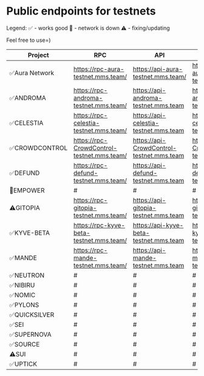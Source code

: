 # Public endpoints for testnets

Legend: 
✅️ - works good
🔴 - network is down
⚠️ - fixing/updating

Feel free to use=)

| Project | RPC | API | gRPC |
| ------ | ------ | ------ | ------ |
| ✅️Aura Network   | https://rpc-aura-testnet.mms.team/ | https://api-aura-testnet.mms.team/ | https://grpc-aura-testnet.mms.team/ |
| ✅️ANDROMA | https://rpc-androma-testnet.mms.team/ | https://api-androma-testnet.mms.team | https://grpc-androma-testnet.mms.team |
| ✅️CELESTIA | https://rpc-celestia-testnet.mms.team/ | https://api-celestia-testnet.mms.team | https://grpc-celestia-testnet.mms.team |
| ✅️CROWDCONTROL | https://rpc-CrowdControl-testnet.mms.team/ | https://api-CrowdControl-testnet.mms.team | https://grpc-CrowdControl-testnet.mms.team |
| ✅️DEFUND | https://rpc-defund-testnet.mms.team/ | https://api-defund-testnet.mms.team | https://grpc-defund-testnet.mms.team |
| 🔴EMPOWER | # | # | # |
| ⚠️GITOPIA | https://rpc-gitopia-testnet.mms.team/ | https://api-gitopia-testnet.mms.team | https://grpc-gitopia-testnet.mms.team |
| ✅️KYVE-BETA | https://rpc-kyve-beta-testnet.mms.team/ | https://api-kyve-beta-testnet.mms.team | https://grpc-kyve-beta-testnet.mms.team |
| ✅️MANDE | https://rpc-mande-testnet.mms.team/ | https://api-mande-testnet.mms.team | https://grpc-mande-testnet.mms.team |
| ✅️NEUTRON | # | # | # |
| ✅️NIBIRU | # | # | # |
| ✅️NOMIC | # | # | # |
| ✅️PYLONS | # | # | # |
| ✅️QUICKSILVER | # | # | # |
| ✅️SEI | # | # | # |
| ✅️SUPERNOVA | # | # | # |
| ✅️SOURCE | # | # | # |
| ⚠️SUI | # | # | # |
| ✅️UPTICK | # | # | # |
